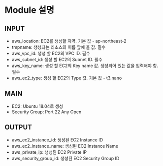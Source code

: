 # Module 설명

## INPUT

- aws_location: EC2를 생성할 지역. 기본 값 - ap-northeast-2
- tmpname: 생성되는 리소스의 이름 앞에 올 값. 필수
- aws_vpc_id: 생성 할 EC2의 VPC ID. 필수
- aws_subnet_id: 생성 할 EC2의 Subnet ID. 필수
- aws_key_name: 생성 할 EC2의 Key name 값. 생성되어 있는 값을 입력해야 함. 필수
- aws_ec2_type: 생성 할 EC2의 Type 값. 기본 값 - t3.nano

## MAIN

- EC2: Ubuntu 18.04로 생성
- Security Group: Port 22 Any Open

## OUTPUT

- aws_ec2_instance_id: 생성된 EC2 Instance ID
- aws_ec2_instance_name: 생성된 EC2 Instance Name
- aws_private_ip: 생성된 EC2 Private IP
- aws_security_group_id: 생성된 EC2 Security Group ID
